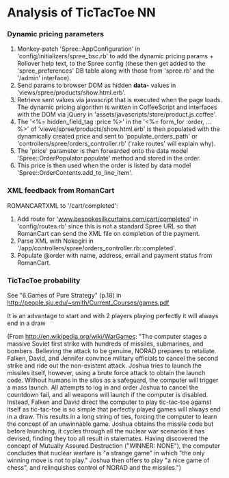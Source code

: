 # Analysis of TicTacToe NN #

### Dynamic pricing parameters ###

1. Monkey-patch 'Spree::AppConfiguration' in 'config/initializers/spree_bsc.rb' to add the dynamic pricing params 
   \+ Rollover help text, to the Spree config (these then get added to the 'spree_preferences' DB table along with 
   those from 'spree.rb' 
   and the '/admin' interface).
2. Send params to browser DOM as hidden **data-** values in 'views/spree/products/show.html.erb'.
3. Retrieve sent values via javascript that is executed when the page loads. The dynamic pricing algorithm is 
   written in CoffeeScript and interfaces with the DOM via jQuery in 'assets/javascripts/store/product.js.coffee'.
4. The '<%= hidden_field_tag :price %>' in the '<%= form_for :order, ... %>' of 'views/spree/products/show.html.erb'
   is then populated with the dynamically created price and sent to 'populate_orders_path' or 
   'controllers/spree/orders_controller.rb' ('rake routes' will explain why).
5. The 'price' parameter is then forwarded onto the data model 'Spree::OrderPopulator.populate' method 
   and stored in the order.
6. This price is then used when the order is listed by data model 'Spree::OrderContents.add_to_line_item'.

### XML feedback from RomanCart ###

ROMANCARTXML to '/cart/completed':

1. Add route for 'www.bespokesilkcurtains.com/cart/completed' in 'config/routes.rb' since this is not a standard
   Spree URL so that RomanCart can send the XML file on completion of the payment.
2. Parse XML with Nokogiri in '/app/controllers/spree/orders_controller.rb::completed'.
3. Populate @order with name, address, email and payment status from RomanCart.

### TicTacToe probability ###

See "6.Games of Pure Strategy" (p.18) in http://people.sju.edu/~smith/Current_Courses/games.pdf

It is an advantage to start and with 2 players playing perfectly it will always end in a draw 

(From http://en.wikipedia.org/wiki/WarGames: "The computer stages a massive Soviet first strike with hundreds of missiles, 
submarines, and bombers. Believing the attack to be genuine, NORAD prepares to retaliate. Falken, David, and Jennifer convince 
military officials to cancel the second strike and ride out the non-existent attack. Joshua tries to launch the missiles itself,
however, using a brute force attack to obtain the launch code. Without humans in the silos as a safeguard, the computer will 
trigger a mass launch. 
All attempts to log in and order Joshua to cancel the countdown fail, and all weapons will launch if the computer is disabled. 
Instead, Falken and David direct the computer to play tic-tac-toe against itself as tic-tac-toe is so simple that perfectly 
played games will always end in a draw. This results in a long string of ties, forcing the computer to learn the concept of an 
unwinnable game. Joshua obtains the missile code but before launching, it cycles through all the nuclear war scenarios it has 
devised, finding they too all result in stalemates. Having discovered the concept of Mutually Assured Destruction ("WINNER: NONE"), 
the computer concludes that nuclear warfare is "a strange game" in which "the only winning move is not to play." 
Joshua then offers to play "a nice game of chess", and relinquishes control of NORAD and the missiles.")
